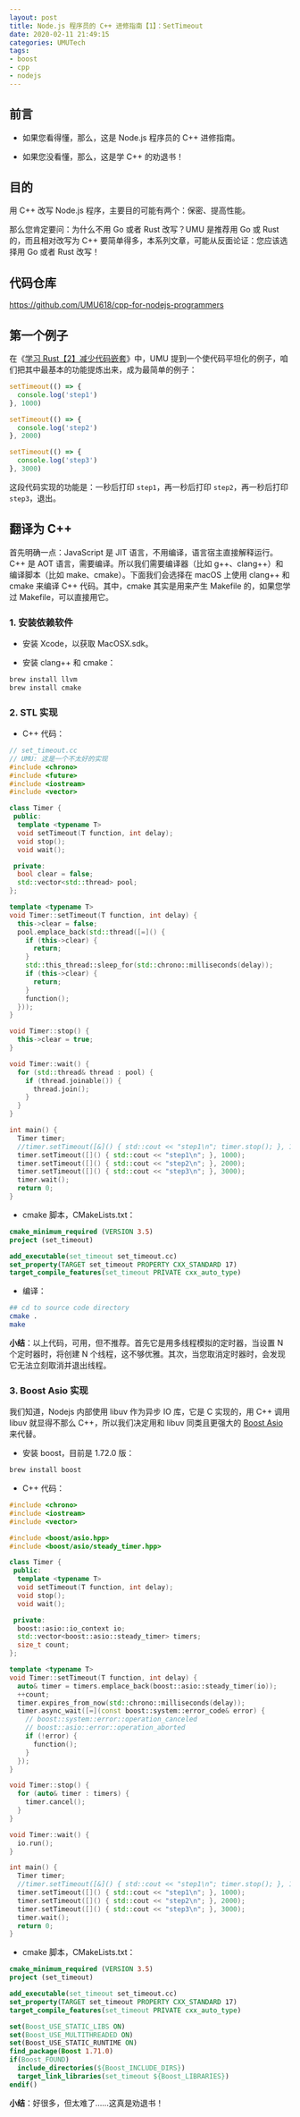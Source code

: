 ```yaml
---
layout: post
title: Node.js 程序员的 C++ 进修指南【1】：SetTimeout
date: 2020-02-11 21:49:15
categories: UMUTech
tags:
- boost
- cpp
- nodejs
---
```

## 前言

- 如果您看得懂，那么，这是 Node.js 程序员的 C++ 进修指南。

- 如果您没看懂，那么，这是学 C++ 的劝退书！

## 目的

用 C++ 改写 Node.js 程序，主要目的可能有两个：保密、提高性能。

那么您肯定要问：为什么不用 Go 或者 Rust 改写？UMU 是推荐用 Go 或 Rust 的，而且相对改写为 C++ 要简单得多，本系列文章，可能从反面论证：您应该选择用 Go 或者 Rust 改写！

## 代码仓库

<https://github.com/UMU618/cpp-for-nodejs-programmers>

## 第一个例子

在《[学习 Rust【2】减少代码嵌套](/2020/01/08/umutech-learn-rust-2-reduce-nesting/)》中，UMU 提到一个使代码平坦化的例子，咱们把其中最基本的功能提炼出来，成为最简单的例子：

```js
setTimeout(() => {
  console.log('step1')
}, 1000)

setTimeout(() => {
  console.log('step2')
}, 2000)

setTimeout(() => {
  console.log('step3')
}, 3000)
```

这段代码实现的功能是：一秒后打印 `step1`，再一秒后打印 `step2`，再一秒后打印 `step3`，退出。

## 翻译为 C++

首先明确一点：JavaScript 是 JIT 语言，不用编译，语言宿主直接解释运行。C++ 是 AOT 语言，需要编译。所以我们需要编译器（比如 g++、clang++）和编译脚本（比如 make、cmake）。下面我们会选择在 macOS 上使用 clang++ 和 cmake 来编译 C++ 代码。其中，cmake 其实是用来产生 Makefile 的，如果您学过 Makefile，可以直接用它。

### 1. 安装依赖软件

- 安装 Xcode，以获取 MacOSX.sdk。

- 安装 clang++ 和 cmake：

```sh
brew install llvm
brew install cmake
```

### 2. STL 实现

- C++ 代码：

```cpp
// set_timeout.cc
// UMU: 这是一个不太好的实现
#include <chrono>
#include <future>
#include <iostream>
#include <vector>

class Timer {
 public:
  template <typename T>
  void setTimeout(T function, int delay);
  void stop();
  void wait();

 private:
  bool clear = false;
  std::vector<std::thread> pool;
};

template <typename T>
void Timer::setTimeout(T function, int delay) {
  this->clear = false;
  pool.emplace_back(std::thread([=]() {
    if (this->clear) {
      return;
    }
    std::this_thread::sleep_for(std::chrono::milliseconds(delay));
    if (this->clear) {
      return;
    }
    function();
  }));
}

void Timer::stop() {
  this->clear = true;
}

void Timer::wait() {
  for (std::thread& thread : pool) {
    if (thread.joinable()) {
      thread.join();
    }
  }
}

int main() {
  Timer timer;
  //timer.setTimeout([&]() { std::cout << "step1\n"; timer.stop(); }, 1000);
  timer.setTimeout([]() { std::cout << "step1\n"; }, 1000);
  timer.setTimeout([]() { std::cout << "step2\n"; }, 2000);
  timer.setTimeout([]() { std::cout << "step3\n"; }, 3000);
  timer.wait();
  return 0;
}
```

- cmake 脚本，CMakeLists.txt：

```cmake
cmake_minimum_required (VERSION 3.5)
project (set_timeout)

add_executable(set_timeout set_timeout.cc)
set_property(TARGET set_timeout PROPERTY CXX_STANDARD 17)
target_compile_features(set_timeout PRIVATE cxx_auto_type)
```

- 编译：

```sh
## cd to source code directory
cmake .
make
```

**小结**：以上代码，可用，但不推荐。首先它是用多线程模拟的定时器，当设置 N 个定时器时，将创建 N 个线程，这不够优雅。其次，当您取消定时器时，会发现它无法立刻取消并退出线程。

### 3. Boost Asio 实现

我们知道，Nodejs 内部使用 libuv 作为异步 IO 库，它是 C 实现的，用 C++ 调用 libuv 就显得不那么 C++，所以我们决定用和 libuv 同类且更强大的 [Boost Asio](https://www.boost.org/doc/libs/1_72_0/doc/html/boost_asio/examples.html) 来代替。

- 安装 boost，目前是 1.72.0 版：

```sh
brew install boost
```

- C++ 代码：

```cpp
#include <chrono>
#include <iostream>
#include <vector>

#include <boost/asio.hpp>
#include <boost/asio/steady_timer.hpp>

class Timer {
 public:
  template <typename T>
  void setTimeout(T function, int delay);
  void stop();
  void wait();

 private:
  boost::asio::io_context io;
  std::vector<boost::asio::steady_timer> timers;
  size_t count;
};

template <typename T>
void Timer::setTimeout(T function, int delay) {
  auto& timer = timers.emplace_back(boost::asio::steady_timer(io));
  ++count;
  timer.expires_from_now(std::chrono::milliseconds(delay));
  timer.async_wait([=](const boost::system::error_code& error) {
    // boost::system::error::operation_canceled
    // boost::asio::error::operation_aborted
    if (!error) {
      function();
    }
  });
}

void Timer::stop() {
  for (auto& timer : timers) {
    timer.cancel();
  }
}

void Timer::wait() {
  io.run();
}

int main() {
  Timer timer;
  //timer.setTimeout([&]() { std::cout << "step1\n"; timer.stop(); }, 1000);
  timer.setTimeout([]() { std::cout << "step1\n"; }, 1000);
  timer.setTimeout([]() { std::cout << "step2\n"; }, 2000);
  timer.setTimeout([]() { std::cout << "step3\n"; }, 3000);
  timer.wait();
  return 0;
}
```

- cmake 脚本，CMakeLists.txt：

```cmake
cmake_minimum_required (VERSION 3.5)
project (set_timeout)

add_executable(set_timeout set_timeout.cc)
set_property(TARGET set_timeout PROPERTY CXX_STANDARD 17)
target_compile_features(set_timeout PRIVATE cxx_auto_type)

set(Boost_USE_STATIC_LIBS ON)
set(Boost_USE_MULTITHREADED ON)
set(Boost_USE_STATIC_RUNTIME ON)
find_package(Boost 1.71.0)
if(Boost_FOUND)
  include_directories(${Boost_INCLUDE_DIRS})
  target_link_libraries(set_timeout ${Boost_LIBRARIES})
endif()
```

**小结**：好很多，但太难了……这真是劝退书！
